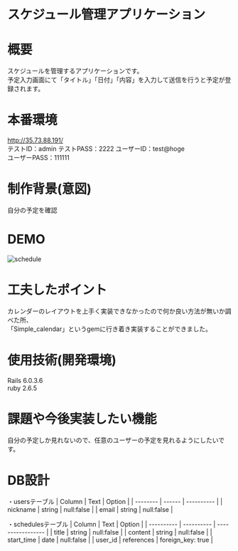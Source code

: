# スケジュール管理アプリケーション

# 概要
スケジュールを管理するアプリケーションです。  
予定入力画面にて「タイトル」「日付」「内容」を入力して送信を行うと予定が登録されます。

# 本番環境
http://35.73.88.191/  
テストID：admin
テストPASS：2222
ユーザーID：test@hoge  
ユーザーPASS：111111

# 制作背景(意図)						
自分の予定を確認

# DEMO			
![schedule](https://user-images.githubusercontent.com/78408601/113535422-58e45680-960e-11eb-901e-cbc1578fbf47.gif)

# 工夫したポイント
カレンダーのレイアウトを上手く実装できなかったので何か良い方法が無いか調べた所、  
「Simple_calendar」というgemに行き着き実装することができました。

# 使用技術(開発環境)
Rails 6.0.3.6  
ruby 2.6.5

# 課題や今後実装したい機能
自分の予定しか見れないので、任意のユーザーの予定を見れるようにしたいです。

# DB設計
・usersテーブル
| Column   | Text   | Option     |
| -------- | ------ | ---------- |
| nickname | string | null:false |
| email    | string | null:false | 

・schedulesテーブル
| Column     | Text       | Option            |
| ---------- | ---------- | ----------------- |
| title      | string     | null:false        |
| content    | string     | null:false        |
| start_time | date       | null:false        |
| user_id    | references | foreign_key: true |
